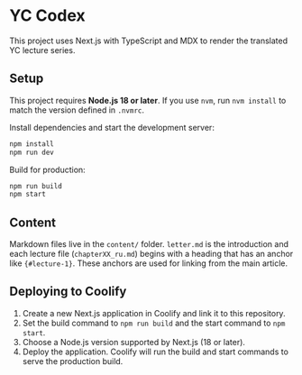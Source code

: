 # YC Codex

This project uses Next.js with TypeScript and MDX to render the translated YC lecture series.

## Setup

This project requires **Node.js 18 or later**. If you use `nvm`, run `nvm install` to match the version defined in `.nvmrc`.

Install dependencies and start the development server:

```bash
npm install
npm run dev
```

Build for production:

```bash
npm run build
npm start
```

## Content

Markdown files live in the `content/` folder. `letter.md` is the introduction and each lecture file (`chapterXX_ru.md`) begins with a heading that has an anchor like `{#lecture-1}`. These anchors are used for linking from the main article.

## Deploying to Coolify

1. Create a new Next.js application in Coolify and link it to this repository.
2. Set the build command to `npm run build` and the start command to `npm start`.
3. Choose a Node.js version supported by Next.js (18 or later).
4. Deploy the application. Coolify will run the build and start commands to serve the production build.
